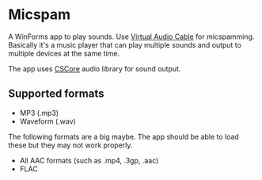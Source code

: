 Micspam
=======

A WinForms app to play sounds. Use [Virtual Audio Cable](http://software.muzychenko.net/eng/vac.htm) for micspamming.
Basically it's a music player that can play multiple sounds and output to multiple devices at the same time.

The app uses [CSCore](http://cscore.codeplex.com/) audio library for sound output.

Supported formats
-----------------
* MP3 (.mp3)
* Waveform (.wav)

The following formats are a big maybe. The app should be able to load these but they may not work properly.
* All AAC formats (such as .mp4, .3gp, .aac)
* FLAC
